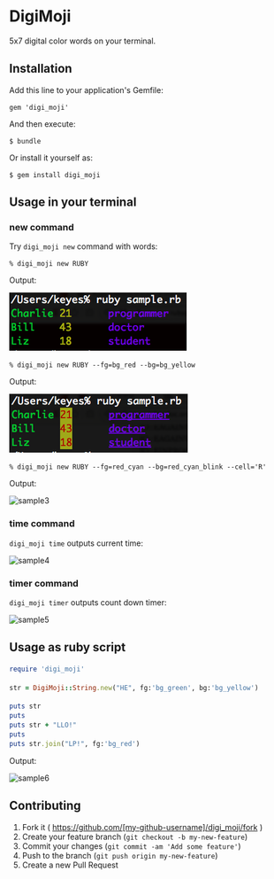 # DigiMoji

5x7 digital color words on your terminal.

## Installation

Add this line to your application's Gemfile:

    gem 'digi_moji'

And then execute:

    $ bundle

Or install it yourself as:

    $ gem install digi_moji

## Usage in your terminal

### new command

Try `digi_moji new` command with words:

    % digi_moji new RUBY

Output:

![sample1](https://github.com/melborne/colcolor/raw/screenshot/sample1.png)

    % digi_moji new RUBY --fg=bg_red --bg=bg_yellow

Output:

![sample2](https://github.com/melborne/colcolor/raw/screenshot/sample2.png)

    % digi_moji new RUBY --fg=red_cyan --bg=red_cyan_blink --cell='R'

Output:

![sample3](https://github.com/melborne/colcolor/raw/screenshot/sample3.gif)

### time command

`digi_moji time` outputs current time:

![sample4](https://github.com/melborne/colcolor/raw/screenshot/sample4.gif)

### timer command

`digi_moji timer` outputs count down timer:

![sample5](https://github.com/melborne/colcolor/raw/screenshot/sample5.gif)

## Usage as ruby script

```ruby
require 'digi_moji'

str = DigiMoji::String.new("HE", fg:'bg_green', bg:'bg_yellow')

puts str
puts
puts str + "LLO!"
puts
puts str.join("LP!", fg:'bg_red')
```

Output:

![sample6](https://github.com/melborne/colcolor/raw/screenshot/sample6.png)

## Contributing

1. Fork it ( https://github.com/[my-github-username]/digi_moji/fork )
2. Create your feature branch (`git checkout -b my-new-feature`)
3. Commit your changes (`git commit -am 'Add some feature'`)
4. Push to the branch (`git push origin my-new-feature`)
5. Create a new Pull Request
